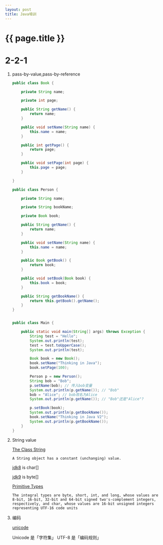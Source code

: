 ```yaml
---
layout: post
title: Java培训
---
```

{{ page.title }}
=============

# 2-2-1

1. pass-by-value,pass-by-reference

    ```java
    public class Book {

        private String name;

        private int page;

        public String getName() {
            return name;
        }

        public void setName(String name) {
            this.name = name;
        }

        public int getPage() {
            return page;
        }

        public void setPage(int page) {
            this.page = page;
        }

    }
    ```

    ```java
    public class Person {

        private String name;

        private String bookName;

        private Book book;

        public String getName() {
            return name;
        }

        public void setName(String name) {
            this.name = name;
        }

        public Book getBook() {
            return book;
        }

        public void setBook(Book book) {
            this.book = book;
        }

        public String getBookName() {
            return this.getBook().getName();
        }
    }
    ```

    ```java

    public class Main {

        public static void main(String[] args) throws Exception {
            String test = "Hello";
            System.out.println(test);
            test = test.toUpperCase();
            System.out.println(test);

            Book book = new Book();
            book.setName("Thinking in Java");
            book.setPage(100);

            Person p = new Person();
            String bob = "Bob";
            p.setName(bob); // 传入bob变量
            System.out.println(p.getName()); // "Bob"
            bob = "Alice"; // bob改名为Alice
            System.out.println(p.getName()); // "Bob"还是"Alice"?

            p.setBook(book);
            System.out.println(p.getBookName());
            book.setName("Thinking in Java V2");
            System.out.println(p.getBookName());
        }
    }
    ```

2. String value

    [The Class String](https://docs.oracle.com/javase/specs/jls/se19/html/jls-4.html#jls-4.3.3)

    `A String object has a constant (unchanging) value.`

    [jdk8](https://github.com/openjdk/jdk/blob/jdk8-b120/jdk/src/share/classes/java/lang/String.java) is char[]

    [jdk9](https://github.com/openjdk/jdk/blob/jdk9-b94/jdk/src/java.base/share/classes/java/lang/String.java) is byte[]

    [Primitive Types](https://docs.oracle.com/javase/specs/jls/se19/html/jls-4.html#jls-PrimitiveType)

    `The integral types are byte, short, int, and long, whose values are 8-bit, 16-bit, 32-bit and 64-bit signed two's-complement integers, respectively, and char, whose values are 16-bit unsigned integers representing UTF-16 code units`

3. 编码 

    [unicode](https://docs.oracle.com/javase/specs/jls/se19/html/jls-3.html#jls-3.1)

    Unicode 是「字符集」 UTF-8 是「编码规则」
